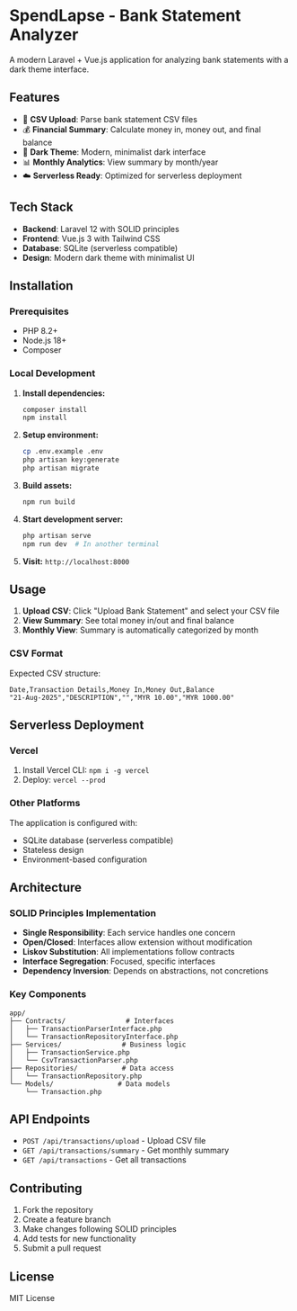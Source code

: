 # SpendLapse - Bank Statement Analyzer

A modern Laravel + Vue.js application for analyzing bank statements with a dark theme interface.

## Features

- 📁 **CSV Upload**: Parse bank statement CSV files
- 💰 **Financial Summary**: Calculate money in, money out, and final balance
- 🌙 **Dark Theme**: Modern, minimalist dark interface
- 📊 **Monthly Analytics**: View summary by month/year
- ☁️ **Serverless Ready**: Optimized for serverless deployment

## Tech Stack

- **Backend**: Laravel 12 with SOLID principles
- **Frontend**: Vue.js 3 with Tailwind CSS
- **Database**: SQLite (serverless compatible)
- **Design**: Modern dark theme with minimalist UI

## Installation

### Prerequisites
- PHP 8.2+
- Node.js 18+
- Composer

### Local Development

1. **Install dependencies:**
   ```bash
   composer install
   npm install
   ```

2. **Setup environment:**
   ```bash
   cp .env.example .env
   php artisan key:generate
   php artisan migrate
   ```

3. **Build assets:**
   ```bash
   npm run build
   ```

4. **Start development server:**
   ```bash
   php artisan serve
   npm run dev  # In another terminal
   ```

5. **Visit:** `http://localhost:8000`

## Usage

1. **Upload CSV**: Click "Upload Bank Statement" and select your CSV file
2. **View Summary**: See total money in/out and final balance
3. **Monthly View**: Summary is automatically categorized by month

### CSV Format
Expected CSV structure:
```csv
Date,Transaction Details,Money In,Money Out,Balance
"21-Aug-2025","DESCRIPTION","","MYR 10.00","MYR 1000.00"
```

## Serverless Deployment

### Vercel
1. Install Vercel CLI: `npm i -g vercel`
2. Deploy: `vercel --prod`

### Other Platforms
The application is configured with:
- SQLite database (serverless compatible)
- Stateless design
- Environment-based configuration

## Architecture

### SOLID Principles Implementation

- **Single Responsibility**: Each service handles one concern
- **Open/Closed**: Interfaces allow extension without modification
- **Liskov Substitution**: All implementations follow contracts
- **Interface Segregation**: Focused, specific interfaces
- **Dependency Inversion**: Depends on abstractions, not concretions

### Key Components

```
app/
├── Contracts/               # Interfaces
│   ├── TransactionParserInterface.php
│   └── TransactionRepositoryInterface.php
├── Services/               # Business logic
│   ├── TransactionService.php
│   └── CsvTransactionParser.php
├── Repositories/           # Data access
│   └── TransactionRepository.php
└── Models/                # Data models
    └── Transaction.php
```

## API Endpoints

- `POST /api/transactions/upload` - Upload CSV file
- `GET /api/transactions/summary` - Get monthly summary
- `GET /api/transactions` - Get all transactions

## Contributing

1. Fork the repository
2. Create a feature branch
3. Make changes following SOLID principles
4. Add tests for new functionality
5. Submit a pull request

## License

MIT License